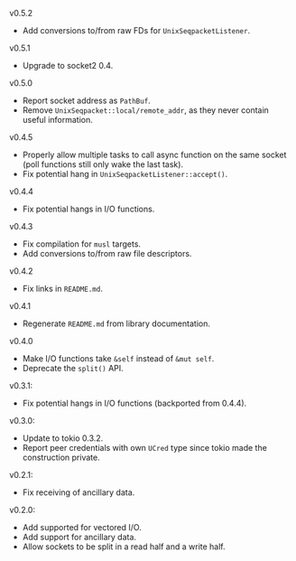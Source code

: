 v0.5.2
  * Add conversions to/from raw FDs for `UnixSeqpacketListener`.

v0.5.1
  * Upgrade to socket2 0.4.

v0.5.0
  * Report socket address as `PathBuf`.
  * Remove `UnixSeqpacket::local/remote_addr`, as they never contain useful information.

v0.4.5
  * Properly allow multiple tasks to call async function on the same socket (poll functions still only wake the last task).
  * Fix potential hang in `UnixSeqpacketListener::accept()`.

v0.4.4
  * Fix potential hangs in I/O functions.

v0.4.3
  * Fix compilation for `musl` targets.
  * Add conversions to/from raw file descriptors.

v0.4.2
  * Fix links in `README.md`.

v0.4.1
  * Regenerate `README.md` from library documentation.

v0.4.0
  * Make I/O functions take `&self` instead of `&mut self`.
  * Deprecate the `split()` API.

v0.3.1:
  * Fix potential hangs in I/O functions (backported from 0.4.4).

v0.3.0:
  * Update to tokio 0.3.2.
  * Report peer credentials with own `UCred` type since tokio made the construction private.

v0.2.1:
  * Fix receiving of ancillary data.

v0.2.0:
  * Add supported for vectored I/O.
  * Add support for ancillary data.
  * Allow sockets to be split in a read half and a write half.
